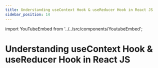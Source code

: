 ```yaml
---
title: Understanding useContext Hook & useReducer Hook in React JS
sidebar_position: 14
---
```


import YouTubeEmbed from '../../src/components/YoutubeEmbed';

# Understanding useContext Hook & useReducer Hook in React JS

<YouTubeEmbed videoId="oStvUeLXWRg" />
